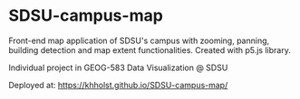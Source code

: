 # SDSU-campus-map

Front-end map application of SDSU's campus with zooming, panning, building detection and map extent functionalities. Created with p5.js library.

Individual project in GEOG-583 Data Visualization @ SDSU

Deployed at: https://khholst.github.io/SDSU-campus-map/
